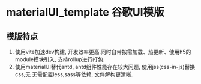 # materialUI_template 谷歌UI模版

## 模版特点
1. 使用vite加速dev构建, 开发效率更高.同时自带按需加载、热更新、使用h5的module模块引入, 支持rollup进行打包.
2. 使用materialUI替代antd, antd组件性能存在较大问题, 使用jss(css-in-js)替换css,无 无需配置less,sass等依赖, 文件解构更清晰.
